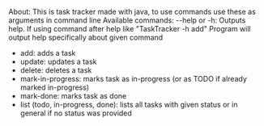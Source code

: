 About: This is task tracker made with java, to use commands use these as arguments in command line
Available commands:
	--help or -h: Outputs help.
	If using command after help like "TaskTracker -h add"
	Program will output help specifically about given command

-	add: adds a task
-	update: updates a task
-	delete: deletes a task
-	mark-in-progress: marks task as in-progress (or as TODO if already marked in-progress)
-	mark-done: marks task as done
-	list (todo, in-progress, done): lists all tasks with given status or in general if no status was provided